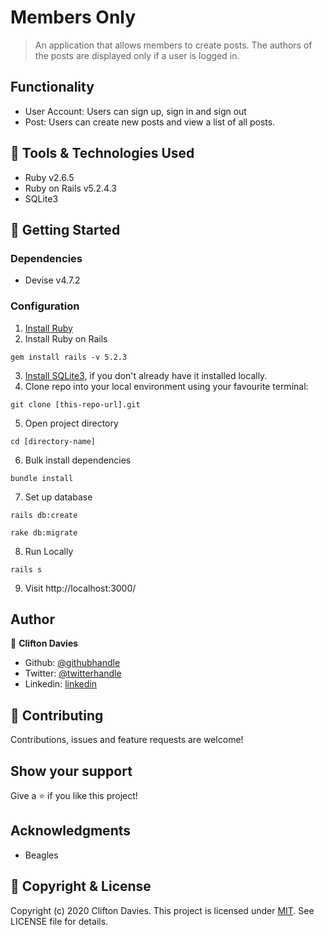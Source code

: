 # Members Only

> An application that allows members to create posts. The authors of the posts are displayed only if a user is logged in.

## Functionality

- User Account: Users can sign up, sign in and sign out
- Post: Users can create new posts and view a list of all posts.

## :toolbox: Tools & Technologies Used

- Ruby v2.6.5
- Ruby on Rails v5.2.4.3
- SQLite3

## :rocket: Getting Started

### Dependencies

- Devise v4.7.2

### Configuration

1. [Install Ruby](https://www.ruby-lang.org/en/documentation/installation/)
2. Install Ruby on Rails
```
gem install rails -v 5.2.3
```
3. [Install SQLite3](https://www.sqlite.org/download.html), if you don't already have it installed locally.
4. Clone repo into your local environment using your favourite terminal:
```
git clone [this-repo-url].git
```
5. Open project directory
```
cd [directory-name]
```
6. Bulk install dependencies
```
bundle install
```
7. Set up database
```
rails db:create
```
```
rake db:migrate
```
8. Run Locally
```
rails s
```
9. Visit http://localhost:3000/

## Author

👤 **Clifton Davies**

- Github: [@githubhandle](https://github.com/cliftondavies)
- Twitter: [@twitterhandle](https://twitter.com/cliftonaedavies)
- Linkedin: [linkedin](https://www.linkedin.com/in/clifton-davies-mbcs/)

## 🤝 Contributing

Contributions, issues and feature requests are welcome!

## Show your support

Give a ⭐️ if you like this project!

## Acknowledgments

- Beagles

## 📝 Copyright & License

Copyright (c) 2020 Clifton Davies.
This project is licensed under [MIT](https://opensource.org/licenses/MIT). See LICENSE file for details.